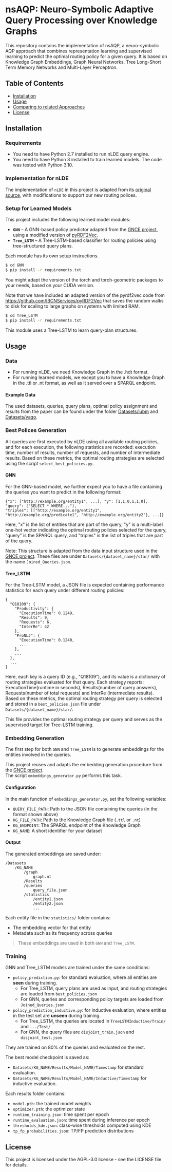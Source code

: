 # nsAQP: Neuro-Symbolic Adaptive Query Processing over Knowledge Graphs

This repository contains the implementation of nsAQP, a neuro-symbolic AQP approach that combines
representation learning and supervised learning to predict the optimal
routing policy for a given query.  It is based on Knowledge Graph Embeddings, Graph Neural Networks, Tree Long-Short Term Memory Networks
and Multi-Layer Perceptron.


## Table of Contents

- [Installation](#installation)
- [Usage](#usage)
- [Comparing to related Approaches](#comparing-to-related-approaches)
- [License](#license)

## Installation

### Requirements

- You need to have Python 2.7 installed to run nLDE query engine. 
- You need to have Python 3 installed to train learned models. The code was tested with Python 3.10.

### Implementation for nLDE

The implementation of `nLDE` in this project is adapted from its [original source](https://github.com/maribelacosta/nlde), with modifications to support our new routing polices.

### Setup for Learned Models

This project includes the following learned model modules:

- **`GNN`** – A GNN-based policy predictor adapted from the [GNCE project](https://github.com/DE-TUM/GNCE/tree/master), using a modified version of [pyRDF2Vec](https://github.com/IBCNServices/pyRDF2Vec).
- **`Tree_LSTM`** – A Tree-LSTM-based classifier for routing policies using tree-structured query plans.

Each module has its own setup instructions.
```sh
$ cd GNN
$ pip install -r requirements.txt
```
You might adapt the version of the torch and torch-geometric packages to your needs,
based on your CUDA version.

Note that we have included an adapted version of the pyrdf2vec code from
https://github.com/IBCNServices/pyRDF2Vec that saves the random walks to disk for 
scaling to large graphs on systems with limited RAM.

```sh
$ cd Tree_LSTM
$ pip install -r requirements.txt
```
This module uses a Tree-LSTM to learn query-plan structures.

## Usage

### Data
- For running nLDE, we need Knowledge Graph in the .hdt format. 
- For running learned models, we except you to have a Knowledge Graph in the .ttl or .nt format, as well as it served over a SPARQL endpoint.
  
#### Example Data
The used datasets, queries, query plans, optimal policy assignment and results from the paper can be found under the folder [Datasets/lubm](https://tio.lv.tab.digital/s/9KkKoGC8jxbMFyn) and [Datasets/yago](https://tio.lv.tab.digital/s/WMkWB27ow6o7wX6).

### Best Polices Generation

All queries are first executed by nLDE using all available routing policies, and for each execution, the following statistics are recorded: execution time, number of results, number of requests, and number of intermediate results. 
Based on these metrics, the optimal routing strategies are selected using the script `select_best_policies.py`.

#### GNN
For the GNN-based model, we further expect you to have a file containing the queries you want to predict in
the following format:
```
{"x": ["http://example.org/entity1", ...], "y": [1,1,0,1,1,0], 
"query": ["SELECT * WHERE..."], 
"triples": [["http://example.org/entity1", "http://example.org/predicate1", "http://example.org/entity2"], ...]}
```

Here, "x" is the list of entities that are part of the query, "y" is a multi-label one-hot vector indicating the optimal routing policies selected for the query,
"query" is the SPARQL query, and "triples" is the list of triples that are part of the query.

Note: This structure is adapted from the data input structure used in the [GNCE project](https://github.com/DE-TUM/GNCE/tree/master). These files are under `Datasets/{dataset_name}/star/` with the name `Joined_Queries.json`.


#### Tree_LSTM
For the Tree-LSTM model, a JSON file is expected containing performance statistics for each query under different routing policies:
```
{
  "Q18109": {
    "Productivity": {
      "ExecutionTime": 0.1249,
      "Results": 9,
      "Requests": 6,
      "InterRe": 42
    },
    "ProNLJ": {
      "ExecutionTime": 0.1240,
      ...
    },
    ...
  },
  ...
}
```
Here, each key is a query ID (e.g., "Q18109"), and its value is a dictionary of routing strategies evaluated for that query.
Each strategy reports: ExecutionTime(runtime in seconds), Results(number of query answers), Requests(number of total requests) and InterRe
(intermediate results). Based on these metrics, the optimal routing strategy per query is selected and stored in a `best_policies.json` file under `Datasets/{dataset_name}/star/`.

This file provides the optimal routing strategy per query and serves as the supervised target for Tree-LSTM training.

### Embedding Generation

The first step for both `GNN` and `Tree_LSTM` is to generate embeddings for the entities involved in the queries.

This project reuses and adapts the embedding generation procedure from the [GNCE project](https://github.com/DE-TUM/GNCE).  
The script `embeddings_generator.py` performs this task.

#### Configuration

In the main function of `embeddings_generator.py`, set the following variables:

- `QUERY_FILE_PATH`: Path to the JSON file containing the queries (in the format shown above)
- `KG_FILE_PATH`: Path to the Knowledge Graph file (`.ttl` or `.nt`)
- `KG_ENDPOINT`: The SPARQL endpoint of the Knowledge Graph
- `KG_NAME`: A short identifier for your dataset

#### Output

The generated embeddings are saved under:

```
/Datasets
    /KG_NAME
        /graph
            graph.nt
        /Results
        /queries
            query_file.json
        /statistics
            /entity1.json
            /entity2.json
            ...
```

Each entity file in the `statistics/` folder contains:

- The embedding vector for that entity
- Metadata such as its frequency across queries

> These embeddings are used in both `GNN`  and `Tree_LSTM`.


### Training

GNN and Tree_LSTM models are trained under the same conditions: 
- `policy_prediction.py`: for standard evaluation, where all entities are **seen** during training.
  - For Tree_LSTM, query plans are used as input, and routing strategies are loaded from `best_policies.json`
  - For GNN, queries and corresponding policy targets are loaded from `Joined_Queries.json`
- `policy_prediction_inductive.py`: for inductive evaluation, where entities in the test set are **unseen** during training.
  - For Tree_LSTM, the queries are located in `TreeLSTMInductive/Train/` and `.../Test/`
  - For GNN, the query files are `disjoint_train.json` and `disjoint_test.json`

They are trained on 80% of the queries and evaluated on the rest.

The best model checkpoint is saved as:
- ```Datasets/KG_NAME/Results/Model_NAME/Timestamp``` for standard evaluation.
- ```Datasets/KG_NAME/Results/Model_NAME/Inductive/Timestamp``` for inductive evaluation.

Each results folder contains:
- `model.pth`: the trained model weights
- `optimizer.pth`: the optimizer state
- `runtime_training.json`: time spent per epoch 
- `runtime_evaluation.json`: time spent during inference per epoch
- `thresholds_kde.json`: class-wise thresholds computed using KDE
- `tp_fp_probabilities.json`: TP/FP prediction distributions




## License

This project is licensed under the AGPL-3.0 license - see the LICENSE file for details.
